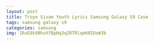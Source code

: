 ```yaml
---
layout: post
title: Troye Sivam Youth Lyrics Samsung Galaxy S9 Case
tags: samsung galaxy s9
categories: samsung
img: 1RxE8k9BhvXfBpHq3qIRTRlqe60IUxW3b
---
```

